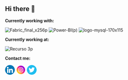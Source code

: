 ## Hi there 👋

**Currently working with:**

![Fabric_final_x256p](https://github.com/user-attachments/assets/837831e5-904d-4c9d-8a3a-d1310c1c6548)
![Power-BI(p)](https://github.com/user-attachments/assets/64155eb6-899b-46ca-8609-4838c7b424ae)
![logo-mysql-170x115](https://github.com/user-attachments/assets/cb11fc10-86b2-4865-9e32-494dd5b787c2)


**Currently working at:**

![Recurso 3p](https://github.com/user-attachments/assets/a3fc8de2-c6ca-423b-bd70-39d85a397adc)

**Contact me:**

[![LinkedIn](png/linkedin_3670045.png)](https://www.linkedin.com/in/robertoiglesiassanz)
[![Instagram](png/instagram_4138124.png)](https://www.instagram.com/riglesiassanz)
[![Twitter](png/social_16021270.png)](https://x.com/Robertois)
<!--

**riglesiassanz/riglesiassanz** is a ✨ _special_ ✨ repository because its `README.md` (this file) appears on your GitHub profile.

Here are some ideas to get you started:

- 🔭 I’m currently working on ...
- 🌱 I’m currently learning ...
- 👯 I’m looking to collaborate on ...
- 🤔 I’m looking for help with ...
- 💬 Ask me about ...
- 📫 How to reach me: ...
- 😄 Pronouns: ...
- ⚡ Fun fact: ...
-->
